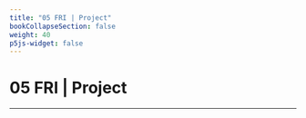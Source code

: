 ```yaml
---
title: "05 FRI | Project"
bookCollapseSection: false
weight: 40
p5js-widget: false
---
```


# 05 FRI | Project

---

